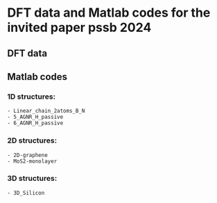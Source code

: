 # DFT data and Matlab codes for the invited paper pssb 2024

## DFT data


## Matlab codes
### 1D structures:
	- Linear_chain_2atoms_B_N
	- 5_AGNR_H_passive
	- 6_AGNR_H_passive
### 2D structures:
	- 2D-graphene
	- MoS2-monolayer

### 3D structures:
	- 3D_Silicon
